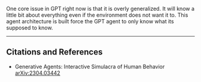 One core issue in GPT right now is that it is overly generalized. It will know a little bit about everything even if the environment does not want it to. This agent architecture is built force the GPT agent to only know what its supposed to know. 

---
## Citations and References
- Generative Agents: Interactive Simulacra of Human Behavior [arXiv:2304.03442](https://arxiv.org/abs/2304.03442)
